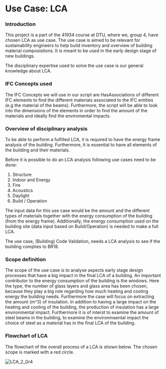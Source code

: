 # Use Case: LCA 
### Introduction 
This project is a part of the 41934 course at DTU, where we, group 4, have chosen LCA as use case. 
The use case is aimed to be relevant for sustainability engineers to help build inventory and overview of building material composistions. It is meant to be used in the early design stage of new buildings. 

The disciplinary expertise used to solve the use case is our general knowledge about LCA.

### IFC Concepts used
The IFC Concepts we will use in our script are HasAssociations of different IFC elements to find the different materials associated to the IFC entities (e.g the material of the beams). Furthermore, the script will be able to look into the dimensions of the elements in order to find the amount of the materials and ideally find the enviromental impacts.

### Overview of disciplinary analysis
To be able to perform a fulfilled LCA, it is required to have the energy frame analysis of the building.
Furthermore, it is essential to have all elements of the building and their materials.

Before it is possible to do an LCA analysis following use cases need to be done:

1. Structure 
2. Indoor and Energy 
3. Fire 
4. Acoustics 
5. Daylight 
6. Build / Operation

The input data for this use case would be the amount and the different types of materials together with the energy consumption of the building (from the energy frame). Additionally, the energy consumption used on the building site (data input based on Build/Operation) is needed to make a full LCA.

The use case, (Building) Code Validation, needs a LCA analysis to see if the building complies to BR18. 

### Scope definition
The scope of the use case is to analyse aspects early stage design processes that have a big impact in the final LCA of a building. An important contributor to the energy consumption of the building is the windows. Here the type, the number of glass layers and glass area has been chosen, because they play a big role regarding how much heating and cooling energy the building needs. Furthermore the case will focus on extracting the amount (m^3) of insulation. In addition to having a large impact on the heating and cooling of the building, the production of insulation has a large environmental impact. Furthermore it is of interst to examine the amount of steel beams in the building, to examine the environmaental impact the choice of steel as a material has in the final LCA of the building. 

### Flowchart of LCA
The flowchart of the overall process of a LCA is shown below. The chosen scope is marked with a red circle.

![LCA_2_Gr4](https://user-images.githubusercontent.com/112398958/193603479-5c783904-2264-419d-adf8-ca5258df26c9.svg)




